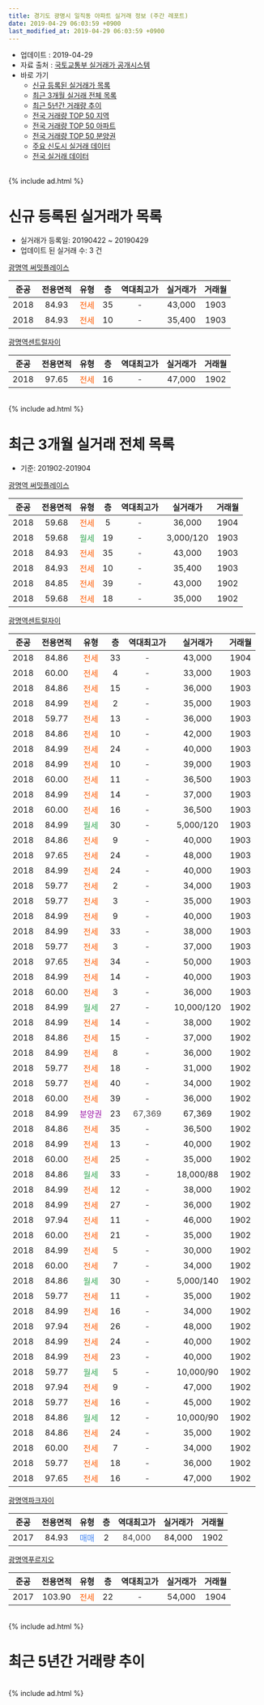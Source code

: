 ```yaml
---
title: 경기도 광명시 일직동 아파트 실거래 정보 (주간 레포트)
date: 2019-04-29 06:03:59 +0900
last_modified_at: 2019-04-29 06:03:59 +0900
---
```


* 업데이트 : 2019-04-29
* 자료 출처 : [국토교통부 실거래가 공개시스템](http://rt.molit.go.kr)
* 바로 가기
    * [신규 등록된 실거래가 목록](#신규-등록된-실거래가-목록)
    * [최근 3개월 실거래 전체 목록](#최근-3개월-실거래-전체-목록)
    * [최근 5년간 거래량 추이](#최근-5년간-거래량-추이)
    * [전국 거래량 TOP 50 지역](https://inasie.github.io/apt-trade-info/최근-3개월-전국에서-가장-거래가-많이-발생한-지역)
    * [전국 거래량 TOP 50 아파트](https://inasie.github.io/apt-trade-info/최근-3개월-전국에서-가장-거래가-많이-발생한-아파트)
    * [전국 거래량 TOP 50 분양권](https://inasie.github.io/apt-trade-info/최근-3개월-전국에서-가장-거래가-많이-발생한-분양권)
    * [주요 신도시 실거래 데이터](https://inasie.github.io/apt-trade-info/주요-신도시)
    * [전국 실거래 데이터](https://inasie.github.io/apt-trade-info/전국)
<br>
{% include ad.html %}
<br>

# 신규 등록된 실거래가 목록
* 실거래가 등록일: 20190422 ~ 20190429
* 업데이트 된 실거래 수: 3 건


[광명역 써밋플레이스](https://search.naver.com/search.naver?query=%EA%B2%BD%EA%B8%B0%EB%8F%84+%EA%B4%91%EB%AA%85%EC%8B%9C+%EC%9D%BC%EC%A7%81%EB%8F%99+%EA%B4%91%EB%AA%85%EC%97%AD+%EC%8D%A8%EB%B0%8B%ED%94%8C%EB%A0%88%EC%9D%B4%EC%8A%A4)

|준공|전용면적|유형|층|역대최고가|실거래가|거래월|
|:---:|:---:|:---:|:---:|:---:|:---:|:---:|
|2018|84.93|<span style="color:#ff5a00">전세</span>|35|<span style="color:#444444">-</span>|43,000|1903|
|2018|84.93|<span style="color:#ff5a00">전세</span>|10|<span style="color:#444444">-</span>|35,400|1903|

[광명역센트럴자이](https://search.naver.com/search.naver?query=%EA%B2%BD%EA%B8%B0%EB%8F%84+%EA%B4%91%EB%AA%85%EC%8B%9C+%EC%9D%BC%EC%A7%81%EB%8F%99+%EA%B4%91%EB%AA%85%EC%97%AD%EC%84%BC%ED%8A%B8%EB%9F%B4%EC%9E%90%EC%9D%B4)

|준공|전용면적|유형|층|역대최고가|실거래가|거래월|
|:---:|:---:|:---:|:---:|:---:|:---:|:---:|
|2018|97.65|<span style="color:#ff5a00">전세</span>|16|<span style="color:#444444">-</span>|47,000|1902|


<br>
{% include ad.html %}
<br>

# 최근 3개월 실거래 전체 목록
* 기준: 201902-201904


[광명역 써밋플레이스](https://search.naver.com/search.naver?query=%EA%B2%BD%EA%B8%B0%EB%8F%84+%EA%B4%91%EB%AA%85%EC%8B%9C+%EC%9D%BC%EC%A7%81%EB%8F%99+%EA%B4%91%EB%AA%85%EC%97%AD+%EC%8D%A8%EB%B0%8B%ED%94%8C%EB%A0%88%EC%9D%B4%EC%8A%A4)

|준공|전용면적|유형|층|역대최고가|실거래가|거래월|
|:---:|:---:|:---:|:---:|:---:|:---:|:---:|
|2018|59.68|<span style="color:#ff5a00">전세</span>|5|<span style="color:#444444">-</span>|36,000|1904|
|2018|59.68|<span style="color:#34a853">월세</span>|19|<span style="color:#444444">-</span>|3,000/120|1903|
|2018|84.93|<span style="color:#ff5a00">전세</span>|35|<span style="color:#444444">-</span>|43,000|1903|
|2018|84.93|<span style="color:#ff5a00">전세</span>|10|<span style="color:#444444">-</span>|35,400|1903|
|2018|84.85|<span style="color:#ff5a00">전세</span>|39|<span style="color:#444444">-</span>|43,000|1902|
|2018|59.68|<span style="color:#ff5a00">전세</span>|18|<span style="color:#444444">-</span>|35,000|1902|

[광명역센트럴자이](https://search.naver.com/search.naver?query=%EA%B2%BD%EA%B8%B0%EB%8F%84+%EA%B4%91%EB%AA%85%EC%8B%9C+%EC%9D%BC%EC%A7%81%EB%8F%99+%EA%B4%91%EB%AA%85%EC%97%AD%EC%84%BC%ED%8A%B8%EB%9F%B4%EC%9E%90%EC%9D%B4)

|준공|전용면적|유형|층|역대최고가|실거래가|거래월|
|:---:|:---:|:---:|:---:|:---:|:---:|:---:|
|2018|84.86|<span style="color:#ff5a00">전세</span>|33|<span style="color:#444444">-</span>|43,000|1904|
|2018|60.00|<span style="color:#ff5a00">전세</span>|4|<span style="color:#444444">-</span>|33,000|1903|
|2018|84.86|<span style="color:#ff5a00">전세</span>|15|<span style="color:#444444">-</span>|36,000|1903|
|2018|84.99|<span style="color:#ff5a00">전세</span>|2|<span style="color:#444444">-</span>|35,000|1903|
|2018|59.77|<span style="color:#ff5a00">전세</span>|13|<span style="color:#444444">-</span>|36,000|1903|
|2018|84.86|<span style="color:#ff5a00">전세</span>|10|<span style="color:#444444">-</span>|42,000|1903|
|2018|84.99|<span style="color:#ff5a00">전세</span>|24|<span style="color:#444444">-</span>|40,000|1903|
|2018|84.99|<span style="color:#ff5a00">전세</span>|10|<span style="color:#444444">-</span>|39,000|1903|
|2018|60.00|<span style="color:#ff5a00">전세</span>|11|<span style="color:#444444">-</span>|36,500|1903|
|2018|84.99|<span style="color:#ff5a00">전세</span>|14|<span style="color:#444444">-</span>|37,000|1903|
|2018|60.00|<span style="color:#ff5a00">전세</span>|16|<span style="color:#444444">-</span>|36,500|1903|
|2018|84.99|<span style="color:#34a853">월세</span>|30|<span style="color:#444444">-</span>|5,000/120|1903|
|2018|84.86|<span style="color:#ff5a00">전세</span>|9|<span style="color:#444444">-</span>|40,000|1903|
|2018|97.65|<span style="color:#ff5a00">전세</span>|24|<span style="color:#444444">-</span>|48,000|1903|
|2018|84.99|<span style="color:#ff5a00">전세</span>|24|<span style="color:#444444">-</span>|40,000|1903|
|2018|59.77|<span style="color:#ff5a00">전세</span>|2|<span style="color:#444444">-</span>|34,000|1903|
|2018|59.77|<span style="color:#ff5a00">전세</span>|3|<span style="color:#444444">-</span>|35,000|1903|
|2018|84.99|<span style="color:#ff5a00">전세</span>|9|<span style="color:#444444">-</span>|40,000|1903|
|2018|84.99|<span style="color:#ff5a00">전세</span>|33|<span style="color:#444444">-</span>|38,000|1903|
|2018|59.77|<span style="color:#ff5a00">전세</span>|3|<span style="color:#444444">-</span>|37,000|1903|
|2018|97.65|<span style="color:#ff5a00">전세</span>|34|<span style="color:#444444">-</span>|50,000|1903|
|2018|84.99|<span style="color:#ff5a00">전세</span>|14|<span style="color:#444444">-</span>|40,000|1903|
|2018|60.00|<span style="color:#ff5a00">전세</span>|3|<span style="color:#444444">-</span>|36,000|1903|
|2018|84.99|<span style="color:#34a853">월세</span>|27|<span style="color:#444444">-</span>|10,000/120|1902|
|2018|84.99|<span style="color:#ff5a00">전세</span>|14|<span style="color:#444444">-</span>|38,000|1902|
|2018|84.86|<span style="color:#ff5a00">전세</span>|15|<span style="color:#444444">-</span>|37,000|1902|
|2018|84.99|<span style="color:#ff5a00">전세</span>|8|<span style="color:#444444">-</span>|36,000|1902|
|2018|59.77|<span style="color:#ff5a00">전세</span>|18|<span style="color:#444444">-</span>|31,000|1902|
|2018|59.77|<span style="color:#ff5a00">전세</span>|40|<span style="color:#444444">-</span>|34,000|1902|
|2018|60.00|<span style="color:#ff5a00">전세</span>|39|<span style="color:#444444">-</span>|36,000|1902|
|2018|84.99|<span style="color:#9C11A5">분양권</span>|23|<span style="color:#444444">67,369</span>|67,369|1902|
|2018|84.86|<span style="color:#ff5a00">전세</span>|35|<span style="color:#444444">-</span>|36,500|1902|
|2018|84.99|<span style="color:#ff5a00">전세</span>|13|<span style="color:#444444">-</span>|40,000|1902|
|2018|60.00|<span style="color:#ff5a00">전세</span>|25|<span style="color:#444444">-</span>|35,000|1902|
|2018|84.86|<span style="color:#34a853">월세</span>|33|<span style="color:#444444">-</span>|18,000/88|1902|
|2018|84.99|<span style="color:#ff5a00">전세</span>|12|<span style="color:#444444">-</span>|38,000|1902|
|2018|84.99|<span style="color:#ff5a00">전세</span>|27|<span style="color:#444444">-</span>|36,000|1902|
|2018|97.94|<span style="color:#ff5a00">전세</span>|11|<span style="color:#444444">-</span>|46,000|1902|
|2018|60.00|<span style="color:#ff5a00">전세</span>|21|<span style="color:#444444">-</span>|35,000|1902|
|2018|84.99|<span style="color:#ff5a00">전세</span>|5|<span style="color:#444444">-</span>|30,000|1902|
|2018|60.00|<span style="color:#ff5a00">전세</span>|7|<span style="color:#444444">-</span>|34,000|1902|
|2018|84.86|<span style="color:#34a853">월세</span>|30|<span style="color:#444444">-</span>|5,000/140|1902|
|2018|59.77|<span style="color:#ff5a00">전세</span>|11|<span style="color:#444444">-</span>|35,000|1902|
|2018|84.99|<span style="color:#ff5a00">전세</span>|16|<span style="color:#444444">-</span>|34,000|1902|
|2018|97.94|<span style="color:#ff5a00">전세</span>|26|<span style="color:#444444">-</span>|48,000|1902|
|2018|84.99|<span style="color:#ff5a00">전세</span>|24|<span style="color:#444444">-</span>|40,000|1902|
|2018|84.99|<span style="color:#ff5a00">전세</span>|23|<span style="color:#444444">-</span>|40,000|1902|
|2018|59.77|<span style="color:#34a853">월세</span>|5|<span style="color:#444444">-</span>|10,000/90|1902|
|2018|97.94|<span style="color:#ff5a00">전세</span>|9|<span style="color:#444444">-</span>|47,000|1902|
|2018|59.77|<span style="color:#ff5a00">전세</span>|16|<span style="color:#444444">-</span>|45,000|1902|
|2018|84.86|<span style="color:#34a853">월세</span>|12|<span style="color:#444444">-</span>|10,000/90|1902|
|2018|84.86|<span style="color:#ff5a00">전세</span>|24|<span style="color:#444444">-</span>|35,000|1902|
|2018|60.00|<span style="color:#ff5a00">전세</span>|7|<span style="color:#444444">-</span>|34,000|1902|
|2018|59.77|<span style="color:#ff5a00">전세</span>|18|<span style="color:#444444">-</span>|36,000|1902|
|2018|97.65|<span style="color:#ff5a00">전세</span>|16|<span style="color:#444444">-</span>|47,000|1902|


<script async src="//pagead2.googlesyndication.com/pagead/js/adsbygoogle.js"></script>
<!-- 기본 -->
<ins class="adsbygoogle"
     style="display:block"
     data-ad-client="ca-pub-2446590836940007"
     data-ad-slot="1659523306"
     data-ad-format="auto"
     data-full-width-responsive="true"></ins>
<script>
(adsbygoogle = window.adsbygoogle || []).push({});
</script>


[광명역파크자이](https://search.naver.com/search.naver?query=%EA%B2%BD%EA%B8%B0%EB%8F%84+%EA%B4%91%EB%AA%85%EC%8B%9C+%EC%9D%BC%EC%A7%81%EB%8F%99+%EA%B4%91%EB%AA%85%EC%97%AD%ED%8C%8C%ED%81%AC%EC%9E%90%EC%9D%B4)

|준공|전용면적|유형|층|역대최고가|실거래가|거래월|
|:---:|:---:|:---:|:---:|:---:|:---:|:---:|
|2017|84.93|<span style="color:#4285f3">매매</span>|2|<span style="color:#444444">84,000</span>|84,000|1902|

[광명역푸르지오](https://search.naver.com/search.naver?query=%EA%B2%BD%EA%B8%B0%EB%8F%84+%EA%B4%91%EB%AA%85%EC%8B%9C+%EC%9D%BC%EC%A7%81%EB%8F%99+%EA%B4%91%EB%AA%85%EC%97%AD%ED%91%B8%EB%A5%B4%EC%A7%80%EC%98%A4)

|준공|전용면적|유형|층|역대최고가|실거래가|거래월|
|:---:|:---:|:---:|:---:|:---:|:---:|:---:|
|2017|103.90|<span style="color:#ff5a00">전세</span>|22|<span style="color:#444444">-</span>|54,000|1904|


<br>
{% include ad.html %}
<br>

# 최근 5년간 거래량 추이


<div style="width:100%;">
    <canvas id="deal_progress" height="200"></canvas>
</div>

<script>
new Chart(document.getElementById("deal_progress"), {
    type: 'line',
    data: {
        labels: ['201404','201405','201406','201407','201408','201409','201410','201411','201412','201501','201502','201503','201504','201505','201506','201507','201508','201509','201510','201511','201512','201601','201602','201603','201604','201605','201606','201607','201608','201609','201610','201611','201612','201701','201702','201703','201704','201705','201706','201707','201708','201709','201710','201711','201712','201801','201802','201803','201804','201805','201806','201807','201808','201809','201810','201811','201812','201901','201902','201903','201904'],
        datasets: [{
            label: '매매',
            pointRadius: 1,
            data: [0, 0, 0, 0, 0, 0, 0, 0, 0, 0, 0, 0, 0, 0, 0, 0, 0, 0, 0, 0, 0, 0, 0, 0, 0, 0, 0, 0, 0, 0, 0, 0, 0, 0, 0, 0, 0, 0, 0, 0, 0, 0, 0, 0, 1, 15, 8, 4, 6, 8, 8, 7, 2, 3, 1, 0, 2, 0, 2, 0, 0],
            borderColor: "rgba(255, 201, 14, 1)",
            backgroundColor: "rgba(255, 201, 14, 0.5)",
            fill: false,
            lineTension: 0
        },{
            label: '전월세',
            pointRadius: 1,
            data: [0, 0, 0, 0, 0, 0, 0, 0, 0, 0, 0, 0, 0, 0, 0, 0, 0, 0, 0, 0, 0, 0, 0, 0, 0, 0, 0, 0, 0, 0, 0, 0, 0, 0, 0, 0, 1, 7, 13, 19, 20, 63, 43, 30, 14, 41, 44, 84, 72, 60, 29, 17, 10, 3, 5, 4, 35, 36, 33, 25, 3],
            borderColor: "rgba(0, 141, 185, 1)",
            backgroundColor: "rgba(0, 141, 185, 0.5)",
            fill: false,
            lineTension: 0
        }
        ]
    },
    options: {
        responsive: true,
        title: {
            display: false
        },
        tooltips: {
            mode: 'index',
            intersect: false
        },
        hover: {
            mode: 'nearest',
            intersect: true
        },
        scales: {
            xAxes: [{
                display: true,
                scaleLabel: {
                    display: true,
                    labelString: '년/월'
                }
            }],
            yAxes: [{
                display: true,
                ticks: {
                    suggestedMin: 0,
                },
                scaleLabel: {
                    display: true,
                    labelString: '실거래 수'
                }
            }]
        }
    }
});

</script>


<br>
{% include ad.html %}
<br>

